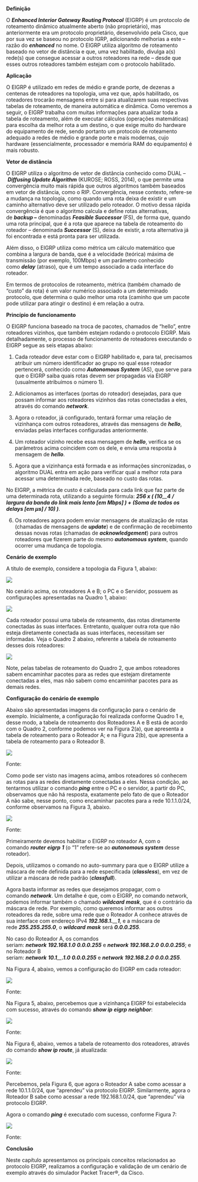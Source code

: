 **Definição**

O _**Enhanced Interior Gateway Routing Protocol**_ (EIGRP) é um protocolo de roteamento dinâmico atualmente aberto (não proprietário), mas anteriormente era um protocolo proprietário, desenvolvido pela Cisco, que por sua vez se baseou no protocolo IGRP, adicionando melhorias a este – razão do _**enhanced**_ no nome. O EIGRP utiliza algoritmo de roteamento baseado no vetor de distância e que, uma vez habilitado, divulga a(s) rede(s) que consegue acessar a outros roteadores na rede – desde que esses outros roteadores também estejam com o protocolo habilitado.

**Aplicação**

O EIGRP é utilizado em redes de médio e grande porte, de dezenas a centenas de roteadores na topologia, uma vez que, após habilitado, os roteadores trocarão mensagens entre si para atualizarem suas respectivas tabelas de roteamento, de maneira automática e dinâmica. Como veremos a seguir, o EIGRP trabalha com muitas informações para atualizar toda a tabela de roteamento, além de executar cálculos (operações matemáticas) para escolha da melhor rota a um destino, o que exige muito do hardware do equipamento de rede, sendo portanto um protocolo de roteamento adequado a redes de médio e grande porte e mais modernas, cujo hardware (essencialmente, processador e memória RAM do equipamento) é mais robusto.

**Vetor de distância**

O EIGRP utiliza o algoritmo de vetor de distância conhecido como DUAL – _**Diffusing Update Algorithm**_ (KUROSE; ROSS, 2014), o que permite uma convergência muito mais rápida que outros algoritmos também baseados em vetor de distância, como o RIP. Convergência, nesse contexto, refere-se a mudança na topologia, como quando uma rota deixa de existir e um caminho alternativo deve ser utilizado pelo roteador. O motivo dessa rápida convergência é que o algoritmo calcula e define rotas alternativas, de _**backup –**_ denominadas _**Feasible Successor**_ (FS), de forma que, quando uma rota principal, que é a rota que aparece na tabela de roteamento do roteador – denominada _**Successor**_ (S), deixa de existir, a rota alternativa já foi encontrada e está pronta para ser utilizada.

Além disso, o EIGRP utiliza como métrica um cálculo matemático que combina a largura de banda, que é a velocidade (teórica) máxima de transmissão (por exemplo, 100Mbps) e um parâmetro conhecido como _**delay**_ (atraso), que é um tempo associado a cada interface do roteador.

Em termos de protocolos de roteamento, métrica (também chamado de “custo” da rota) é um valor numérico associado a um determinado protocolo, que determina o quão melhor uma rota (caminho que um pacote pode utilizar para atingir o destino) é em relação a outra.

**Princípio de funcionamento**

O EIGRP funciona baseado na troca de pacotes, chamados de “hello”, entre roteadores vizinhos, que também estejam rodando o protocolo EIGRP. Mais detalhadamente, o processo de funcionamento de roteadores executando o EIGRP segue as seis etapas abaixo:

1) Cada roteador deve estar com o EIGRP habilitado e, para tal, precisamos atribuir um número identificador ao grupo no qual esse roteador pertencerá, conhecido como _**Autonomous System**_ (AS), que serve para que o EIGRP saiba quais rotas devem ser propagadas via EIGRP (usualmente atribuímos o número 1).

2) Adicionamos as interfaces (portas do roteador) desejadas, para que possam informar aos roteadores vizinhos das rotas conectadas a eles, através do comando _**network**_.

3) Agora o roteador, já configurado, tentará formar uma relação de vizinhança com outros roteadores, através das mensagens de _**hello**_, enviadas pelas interfaces configuradas anteriormente.

4) Um roteador vizinho recebe essa mensagem de _**hello**_, verifica se os parâmetros acima coincidem com os dele, e envia uma resposta à mensagem de _**hello**_.

5) Agora que a vizinhança está formada e as informações sincronizadas, o algoritmo DUAL entra em ação para verificar qual a melhor rota para acessar uma determinada rede, baseado no custo das rotas.

No EIGRP, a métrica de custo é calculada para cada link que faz parte de uma determinada rota, utilizando a seguinte fórmula: _**256 x ( (10**__**4**_ _**/ largura da banda do link mais lento [em Mbps] ) + (Soma de todos os delays [em μs] / 10) )**_.

6) Os roteadores agora podem enviar mensagens de atualização de rotas (chamadas de mensagens de _**update**_) e de confirmação de recebimento dessas novas rotas (chamadas de _**acknowledgement**_) para outros roteadores que fizerem parte do mesmo _**autonomous system**_, quando ocorrer uma mudança de topologia.

**Cenário** **de exemplo**

A título de exemplo, considere a topologia da Figura 1, abaixo:

[![](https://img.uninove.br/static/0/0/0/0/0/0/2/3/9/6/2/2396241/41161.png)](https://img.uninove.br/static/0/0/0/0/0/0/2/3/9/6/2/2396241/41161.png)

No cenário acima, os roteadores A e B; o PC e o Servidor, possuem as configurações apresentadas na Quadro 1, abaixo:

[![](https://img.uninove.br/static/0/0/0/0/0/0/2/6/8/2/1/2682159/41162.png)](https://img.uninove.br/static/0/0/0/0/0/0/2/6/8/2/1/2682159/41162.png)

Cada roteador possui uma tabela de roteamento, das rotas diretamente conectadas às suas interfaces. Entretanto, qualquer outra rota que não esteja diretamente conectada as suas interfaces, necessitam ser informadas. Veja o Quadro 2 abaixo, referente a tabela de roteamento desses dois roteadores:

[![](https://img.uninove.br/static/0/0/0/0/0/0/2/6/8/2/1/2682168/41163.png)](https://img.uninove.br/static/0/0/0/0/0/0/2/6/8/2/1/2682168/41163.png)

Note, pelas tabelas de roteamento do Quadro 2, que ambos roteadores sabem encaminhar pacotes para as redes que estejam diretamente conectadas a eles, mas não sabem como encaminhar pacotes para as demais redes.

**Configuração do cenário de exemplo**

Abaixo são apresentadas imagens da configuração para o cenário de exemplo. Inicialmente, a configuração foi realizada conforme Quadro 1 e, desse modo, a tabela de roteamento dos Roteadores A e B está de acordo com o Quadro 2, conforme podemos ver na Figura 2(a), que apresenta a tabela de roteamento para o Roteador A; e na Figura 2(b), que apresenta a tabela de roteamento para o Roteador B.

[![](https://img.uninove.br/static/0/0/0/0/0/0/2/3/9/5/0/2395036/obja.png)](https://img.uninove.br/static/0/0/0/0/0/0/2/3/9/5/0/2395036/obja.png)

Fonte:

Como pode ser visto nas imagens acima, ambos roteadores só conhecem as rotas para as redes diretamente conectadas a eles. Nessa condição, ao tentarmos utilizar o comando _**ping**_ entre o PC e o servidor, a partir do PC, observamos que não há resposta, exatamente pelo fato de que o Roteador A não sabe, nesse ponto, como encaminhar pacotes para a rede 10.1.1.0/24, conforme observamos na Figura 3, abaixo.

[![](https://img.uninove.br/static/0/0/0/0/0/0/2/3/8/9/7/2389792/41165.png)](https://img.uninove.br/static/0/0/0/0/0/0/2/3/8/9/7/2389792/41165.png)

Fonte:

Primeiramente devemos habilitar o EIGRP no roteador A, com o comando _**router**_ _**eigrp**_ _**1**_ (o “1” refere-se ao _**autonomous system**_ desse roteador).

Depois, utilizamos o comando no auto-summary para que o EIGRP utilize a máscara de rede definida para a rede especificada (_**classless**_), em vez de utilizar a máscara de rede padrão (_**classfull**_).

Agora basta informar as redes que desejamos propagar, com o comando _**network**_. Um detalhe é que, com o EIGRP, no comando network, podemos informar também o chamado _**wildcard**_ _**mask**_, que é o contrário da máscara de rede. Por exemplo, como queremos informar aos outros roteadores da rede, sobre uma rede que o Roteador A conhece através de sua interface com endereço IPv4 _**192.168.1.**__**1**_, e a máscara de rede _**255.255.255.0**_, o _**wildcard**_ _**mask**_ será _**0.0.0.255**_.

No caso do Roteador A, os comandos seriam: _**network**_ _**192.168.1.0**_ _**0.0.0.255**_ e _**network**_ _**192.168.**__**2**__**.0**_ _**0.0.0.255**_; e no Roteador B seriam: _**network**_ _**10.1**__**.1.0**_ _**0.0.0.255**_ e _**network**_ _**192.168.**__**2**__**.0**_ _**0.0.0.255**_.

Na Figura 4, abaixo, vemos a configuração do EIGRP em cada roteador:

[![](https://img.uninove.br/static/0/0/0/0/0/0/2/3/9/5/0/2395054/obja2.png)](https://img.uninove.br/static/0/0/0/0/0/0/2/3/9/5/0/2395054/obja2.png)

Fonte:

Na Figura 5, abaixo, percebemos que a vizinhança EIGRP foi estabelecida com sucesso, através do comando _**show ip**_ _**eigrp**_ _**neighbor**_:

[![](https://img.uninove.br/static/0/0/0/0/0/0/2/3/9/5/0/2395068/obja3.png)](https://img.uninove.br/static/0/0/0/0/0/0/2/3/9/5/0/2395068/obja3.png)

Fonte:

Na Figura 6, abaixo, vemos a tabela de roteamento dos roteadores, através do comando _**show ip**_ _**route**_, já atualizada:

[![](https://img.uninove.br/static/0/0/0/0/0/0/2/3/9/5/0/2395090/obja4.png)](https://img.uninove.br/static/0/0/0/0/0/0/2/3/9/5/0/2395090/obja4.png)

Fonte:

Percebemos, pela Figura 6, que agora o Roteador A sabe como acessar a rede 10.1.1.0/24, que “aprendeu” via protocolo EIGRP. Similarmente, agora o Roteador B sabe como acessar a rede 192.168.1.0/24, que “aprendeu” via protocolo EIGRP.

Agora o comando _**ping**_ é executado com sucesso, conforme Figura 7:

[![](https://img.uninove.br/static/0/0/0/0/0/0/2/3/8/9/7/2389789/41169.png)](https://img.uninove.br/static/0/0/0/0/0/0/2/3/8/9/7/2389789/41169.png)

Fonte:

**Conclusão**

Neste capítulo apresentamos os principais conceitos relacionados ao protocolo EIGRP, realizamos a configuração e validação de um cenário de exemplo através do simulador Packet Tracer®, da Cisco.